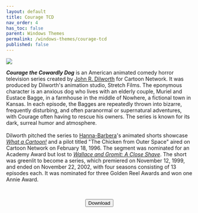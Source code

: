 ```yaml
---
layout: default
title: Courage TCD
nav_order: 4
has_toc: false
parent: Windows Themes
permalink: /windows-themes/courage-tcd
published: false
---
```


<div class="card">
  <img src="https://images-wixmp-ed30a86b8c4ca887773594c2.wixmp.com/i/836bd001-fc1e-41ac-8fce-917bee5d1f0e/ditjp44-44befe4c-7d0d-4ff0-aba4-97b8babcc312.png/v1/fill/w_960,h_540/courage_tcd_for_windows_by_og_nimbi_ditjp44-fullview.png" />
  <br />
  <div class="container">
    <p><i><b>Courage the Cowardly Dog</b></i> is an American animated comedy horror television series created by <a href="https://en.wikipedia.org/wiki/John_R._Dilworth" target="_blank">John R. Dilworth</a> for Cartoon Network. It was produced by Dilworth's animation studio, Stretch Films. The eponymous character is an anxious dog who lives with an elderly couple, Muriel and Eustace Bagge, in a farmhouse in the middle of Nowhere, a fictional town in Kansas. In each episode, the Bagges are repeatedly thrown into bizarre, frequently disturbing, and often paranormal or supernatural adventures, with Courage often having to rescue his owners. The series is known for its dark, surreal humor and atmosphere.
    <br /><br />Dilworth pitched the series to <a href="https://en.wikipedia.org/wiki/Hanna-Barbera" target="_blank">Hanna-Barbera</a>'s animated shorts showcase <i><a href="https://en.wikipedia.org/wiki/What_a_Cartoon!" target="_blank">What a Cartoon!</a></i> and a pilot titled "The Chicken from Outer Space" aired on Cartoon Network on February 18, 1996. The segment was nominated for an Academy Award but lost to <i><a href="https://en.wikipedia.org/wiki/Wallace_and_Gromit:_A_Close_Shave" target="_blank">Wallace and Gromit: A Close Shave</a></i>. The short was greenlit to become a series, which premiered on November 12, 1999, and ended on November 22, 2002, with four seasons consisting of 13 episodes each. It was nominated for three Golden Reel Awards and won one Annie Award.</p>
  </div>
</div>
<br />
<p class="text-delta" style="text-align:center"><a href="https://github.com/The-Back-Room/Courage-TCD/archive/refs/heads/main.zip" target="_blank">
  <button type="button" name="button" class="btn">Download</button></a></p>
